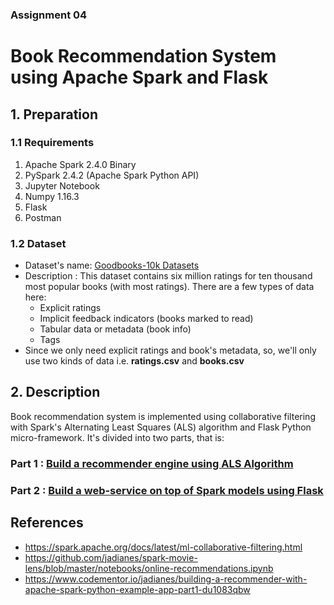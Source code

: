### Assignment 04
# Book Recommendation System using Apache Spark and Flask

## 1. Preparation
### 1.1 Requirements
1. Apache Spark 2.4.0 Binary
2. PySpark 2.4.2 (Apache Spark Python API)
3. Jupyter Notebook 
4. Numpy 1.16.3
5. Flask
6. Postman

### 1.2 Dataset
* Dataset's name: [Goodbooks-10k Datasets](https://github.com/zygmuntz/goodbooks-10k)
* Description : This dataset contains six million ratings for ten thousand most popular books (with most ratings). There are a few types of data here: 
    * Explicit ratings 
    * Implicit feedback indicators (books marked to read)
    * Tabular data or metadata (book info)
    * Tags
* Since we only need explicit ratings and book's metadata, so, we'll only use two kinds of data i.e. **ratings.csv** and **books.csv**

## 2. Description

Book recommendation system is implemented using collaborative filtering with Spark's Alternating Least Squares (ALS) algorithm and Flask Python micro-framework. It's divided into two parts, that is:

### Part 1 : [Build a recommender engine using ALS Algorithm](notebook/04%20-%20Recommendation%20System.ipynb) 
### Part 2 : [Build a web-service on top of Spark models using Flask](recommendation-system.md)

## References
* https://spark.apache.org/docs/latest/ml-collaborative-filtering.html
* https://github.com/jadianes/spark-movie-lens/blob/master/notebooks/online-recommendations.ipynb
* https://www.codementor.io/jadianes/building-a-recommender-with-apache-spark-python-example-app-part1-du1083qbw
